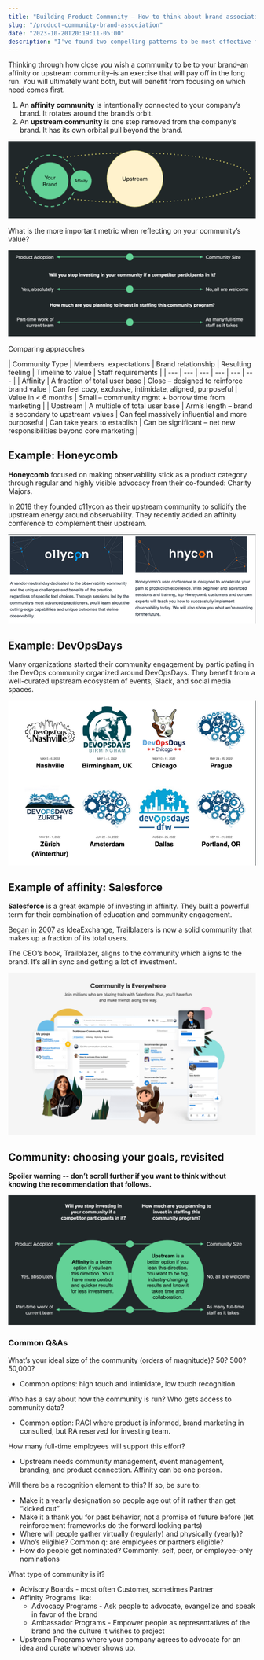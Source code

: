 ```yaml
---
title: "Building Product Community — How to think about brand association"
slug: "/product-community-brand-association"
date: "2023-10-20T20:19:11-05:00"
description: "I've found two compelling patterns to be most effective for product communities. Here's how they are both valuable but differ in practice." 
---
```


Thinking through how close you wish a community to be to your brand–an affinity or upstream community–is an exercise that will pay off in the long run.
You will ultimately want both, but will benefit from focusing on which need comes first.

1. An **affinity community** is intentionally connected to your company’s brand. It rotates around the brand’s orbit.
2. An **upstream community** is one step removed from the company’s brand. It has its own orbital pull beyond the brand.

![Product brand affinity vs upstream relationship diagram](brand-affinity-upstream-mbbroberg.png)


What is the more important metric when reflecting on your community’s value?

![](metric-spectrum-affinity-upstream-commuity-mbbroberg.png)

Comparing appraoches 

| Community Type | Members 
expectations | Brand relationship | Resulting
feeling | Timeline to value | Staff requirements |
| --- | --- | --- | --- | --- | --- |
| Affinity | A fraction of total user base | Close – designed to reinforce brand value | Can feel cozy, exclusive, intimidate, aligned, purposeful | Value in < 6 months | Small – community mgmt + borrow time from marketing |
| Upstream | A multiple of total user base | Arm’s length – brand is secondary to upstream values | Can feel massively influential and more purposeful | Can take years to establish | Can be significant – net new responsibilities beyond core marketing |

## Example: Honeycomb

**Honeycomb** focused on making observability stick as a product category through regular and highly visible advocacy from their co-founded: Charity Majors.

In [2018](https://www.honeycomb.io/blog/o11ycon-a-conference-for-the-observability-community/) they founded o11ycon as their upstream community to solidify the upstream energy around observability. They recently added an affinity conference to complement their upstream.

![Screenshot 2023-07-06 at 2.01.43 PM.png](Screenshot_2023-07-06_at_2.01.43_PM.png)

## Example: DevOpsDays

Many organizations started their community engagement by participating in the DevOps community organized around DevOpsDays. They benefit from a well-curated upstream ecosystem of events, Slack, and social media spaces.

![Screenshot 2023-07-06 at 2.02.09 PM.png](Screenshot_2023-07-06_at_2.02.09_PM.png)

## Example of **affinity: Salesforce**

**Salesforce** is a great example of investing in affinity. They built a powerful term for their combination of education and community engagement.

[Began in 2007](https://www.salesforce.com/news/stories/the-history-of-salesforce/) as IdeaExchange, Trailblazers is now a solid community that makes up a fraction of its total users.

The CEO’s book, Trailblazer, aligns to the community which aligns to the brand. It’s all in sync and getting a lot of investment.

![Screenshot 2023-07-06 at 2.02.54 PM.png](Screenshot_2023-07-06_at_2.02.54_PM.png)

## Community: choosing your goals, revisited

**Spoiler warning -- don’t scroll further if you want to think without knowing the recommendation that follows.**

![](decision-spectrum-affinity-upstream-community-mbbroberg.png)

### Common Q&As

What’s your ideal size of the community (orders of magnitude)? 50? 500? 50,000?

- Common options: high touch and intimidate, low touch recognition.

Who has a say about how the community is run? Who gets access to community data?

- Common option: RACI where product is informed, brand marketing in consulted, but RA reserved for investing team.

How many full-time employees will support this effort? 

- Upstream needs community management, event management, branding, and product connection. Affinity can be one person.

Will there be a recognition element to this? If so, be sure to:

- Make it a yearly designation so people age out of it rather than get “kicked out”
- Make it a thank you for past behavior, not a promise of future before (let reinforcement frameworks do the forward looking parts)
- Where will people gather virtually (regularly) and physically (yearly)?
- Who’s eligible? Common q: are employees or partners eligible?
- How do people get nominated? Commonly: self, peer, or employee-only nominations

What type of community is it?

- Advisory Boards - most often Customer, sometimes Partner
- Affinity Programs like:
    - Advocacy Programs - Ask people to advocate, evangelize and speak in favor of the brand
    - Ambassador Programs - Empower people as representatives of the brand and the culture it wishes to project
- Upstream Programs where your company agrees to advocate for an idea and curate whoever shows up.